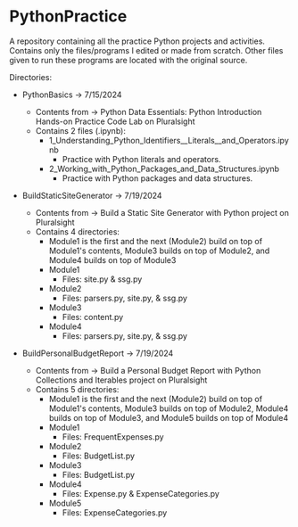 # PythonPractice
A repository containing all the practice Python projects and activities.
Contains only the files/programs I edited or made from scratch. Other files
given to run these programs are located with the original source.

Directories:
- PythonBasics -> 7/15/2024
    - Contents from -> Python Data Essentials: Python Introduction Hands-on Practice Code Lab on Pluralsight
    - Contains 2 files (.ipynb):
        - 1_Understanding_Python_Identifiers__Literals__and_Operators.ipynb
            - Practice with Python literals and operators.
        - 2_Working_with_Python_Packages_and_Data_Structures.ipynb
            - Practice with Python packages and data structures.

- BuildStaticSiteGenerator -> 7/19/2024
    - Contents from -> Build a Static Site Generator with Python project on Pluralsight
    - Contains 4 directories:
        - Module1 is the first and the next (Module2) build on top of Module1's contents, Module3 builds on top of Module2, and Module4 builds on top of Module3
        - Module1
            - Files: site.py & ssg.py
        - Module2
            - Files: parsers.py, site.py, & ssg.py
        - Module3
            - Files: content.py
        - Module4
            - Files: parsers.py, site.py, & ssg.py

- BuildPersonalBudgetReport -> 7/19/2024
    - Contents from -> Build a Personal Budget Report with Python Collections and Iterables project on Pluralsight
    - Contains 5 directories:
        - Module1 is the first and the next (Module2) build on top of Module1's contents, Module3 builds on top of Module2, Module4 builds on top of Module3, and Module5 builds on top of Module4 
        - Module1
            - Files: FrequentExpenses.py
        - Module2
            - Files: BudgetList.py
        - Module3
            - Files: BudgetList.py
        - Module4
            - Files: Expense.py & ExpenseCategories.py
        - Module5
            - Files: ExpenseCategories.py
